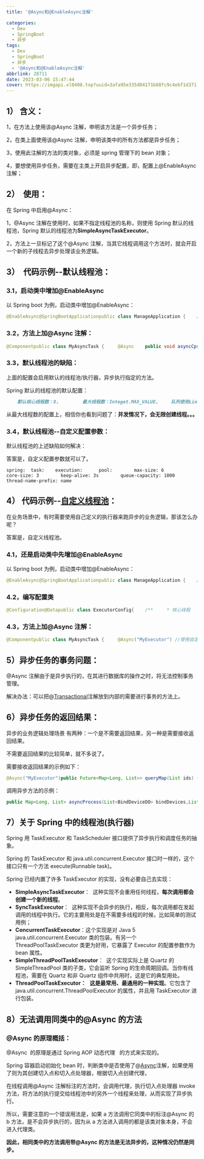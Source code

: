 ```yaml
---
title: '@Async和@EnableAsync注解'

categories:
  - Dev
  - SpringBoot
  - 异步
tags:
  - Dev
  - SpringBoot
  - 异步
  - '@Async和@EnableAsync注解'
abbrlink: 28711
date: 2023-03-06 15:47:44
cover: https://imgapi.xl0408.top?uuid=3afa95e335d04171b88fc9c4ebf1d371
---
```


## 1） 含义：

1，在方法上使用该@Async 注解，申明该方法是一个异步任务；

2，在类上面使用该@Async 注解，申明该类中的所有方法都是异步任务；

3，使用此注解的方法的类对象，必须是 spring 管理下的 bean 对象；

4，要想使用异步任务，需要在主类上开启异步配置，即，配置上@EnableAsync 注解；

## 2）  使用：

在 Spring 中启用@Async：

1，@Async 注解在使用时，如果不指定线程池的名称，则使用 Spring 默认的线程池，Spring 默认的线程池为**SimpleAsyncTaskExecutor**。

2，方法上一旦标记了这个@Async 注解，当其它线程调用这个方法时，就会开启一个新的子线程去异步处理该业务逻辑。

## 3）  代码示例--默认线程池：

### 3.1，启动类中增加@EnableAsync

以 Spring boot 为例，启动类中增加@EnableAsync：

```java
@EnableAsync@SpringBootApplicationpublic class ManageApplication {    //...}
```

### 3.2，方法上加@Async 注解：

```java
@Componentpublic class MyAsyncTask {     @Async    public void asyncCpsItemImportTask(Long platformId, String jsonList){        //...具体业务逻辑    }}
```

### 3.3，默认线程池的缺陷：

上面的配置会启用默认的线程池/执行器，异步执行指定的方法。

Spring 默认的线程池的默认配置：

```markdown
    默认核心线程数：8，        最大线程数：Integet.MAX_VALUE，    队列使用LinkedBlockingQueue，    容量是：Integet.MAX_VALUE，    空闲线程保留时间：60s，    线程池拒绝策略：AbortPolicy。
```

从最大线程数的配置上，相信你也看到问题了：**并发情况下，会无限创建线程。。。**

### 3.4，默认线程池--自定义配置参数：

默认线程池的上述缺陷如何解决：

答案是，自定义配置参数就可以了。

```delphi
spring:  task:    execution:      pool:        max-size: 6        core-size: 3        keep-alive: 3s        queue-capacity: 1000        thread-name-prefix: name
```

## 4） 代码示例--[自定义线程池](https://so.csdn.net/so/search?q=%E8%87%AA%E5%AE%9A%E4%B9%89%E7%BA%BF%E7%A8%8B%E6%B1%A0&spm=1001.2101.3001.7020)：

在业务场景中，有时需要使用自己定义的执行器来跑异步的业务逻辑，那该怎么办呢？

答案是，自定义线程池。

### 4.1，还是启动类中先增加@EnableAsync

以 Spring boot 为例，启动类中增加@EnableAsync：

```java
@EnableAsync@SpringBootApplicationpublic class ManageApplication {    //...}
```

### 4.2，编写配置类

```java
@Configuration@Datapublic class ExecutorConfig{    /**     * 核心线程     */    private int corePoolSize;    /**     * 最大线程     */    private int maxPoolSize;    /**     * 队列容量     */    private int queueCapacity;    /**     * 保持时间     */    private int keepAliveSeconds;    /**     * 名称前缀     */    private String preFix;     @Bean("MyExecutor")    public Executor myExecutor() {        ThreadPoolTaskExecutor executor = new ThreadPoolTaskExecutor();        executor.setCorePoolSize(corePoolSize);        executor.setMaxPoolSize(maxPoolSize);        executor.setQueueCapacity(queueCapacity);        executor.setKeepAliveSeconds(keepAliveSeconds);        executor.setThreadNamePrefix(preFix);        executor.setRejectedExecutionHandler( new ThreadPoolExecutor.AbortPolicy());        executor.initialize();        return executor;    }}
```

### 4.3，方法上加@Async 注解：

```java
@Componentpublic class MyAsyncTask {     @Async("MyExecutor") //使用自定义的线程池(执行器)    public void asyncCpsItemImportTask(Long platformId, String jsonList){        //...具体业务逻辑    }}
```

## 5）异步任务的事务问题：

@Async 注解由于是异步执行的，在其进行数据库的操作之时，将无法控制事务管理。

解决办法：可以把@[Transactional](https://so.csdn.net/so/search?q=Transactional&spm=1001.2101.3001.7020)注解放到内部的需要进行事务的方法上。

## 6）异步任务的返回结果：

异步的业务逻辑处理场景 有两种：一个是不需要返回结果，另一种是需要接收返回结果。

不需要返回结果的比较简单，就不多说了。

需要接收返回结果的示例如下：

```java
@Async("MyExecutor")public Future<Map<Long, List>> queryMap(List ids) {    List<> result = businessService.queryMap(ids);    ..............    Map<Long, List> resultMap = Maps.newHashMap();    ...    return new AsyncResult<>(resultMap);}
```

调用异步方法的示例：

```java
public Map<Long, List> asyncProcess(List<BindDeviceDO> bindDevices,List<BindStaffDO> bindStaffs, String dccId) {        Map<Long, List> finalMap =null;        // 返回值：        Future<Map<Long, List>> asyncResult = MyService.queryMap(ids);        try {            finalMap = asyncResult.get();        } catch (Exception e) {            ...        }        return finalMap;}
```

## 7）关于 Spring 中的线程池(执行器)

Spring 用 TaskExecutor 和 TaskScheduler 接口提供了异步执行和调度任务的抽象。

Spring 的 TaskExecutor 和 java.util.concurrent.Executor 接口时一样的，这个接口只有一个方法 execute(Runnable task)。

Spring 已经内置了许多 TaskExecutor 的实现，没有必要自己去实现：

- **SimpleAsyncTaskExecutor**：  这种实现不会重用任何线程，**每次调用都会创建一个新的线程**。
- **SyncTaskExecutor**：  这种实现不会异步的执行，相反，每次调用都在发起调用的线程中执行。它的主要用处是在不需要多线程的时候，比如简单的测试用例；
- **ConcurrentTaskExecutor**：这个实现是对 Java 5 java.util.concurrent.Executor 类的包装。有另一个 ThreadPoolTaskExecutor 类更为好用，它暴露了 Executor 的配置参数作为 bean 属性。
- **SimpleThreadPoolTaskExecutor**：  这个实现实际上是 Quartz 的 SimpleThreadPool 类的子类，它会监听 Spring 的生命周期回调。当你有线程池，需要在 Quartz 和非 Quartz 组件中共用时，这是它的典型用处。
- **ThreadPoolTaskExecutor：   这是最常用、最通用的一种实现**。它包含了 java.util.concurrent.ThreadPoolExecutor 的属性，并且用 TaskExecutor 进行包装。

## 8）**无法调用同类中的@Async 的方法**

### @Async 的原理概括：

@Async  的原理是通过 Spring AOP 动态代理   的方式来实现的。

Spring 容器启动初始化 bean 时，判断类中是否使用了@[Async](https://so.csdn.net/so/search?q=Async&spm=1001.2101.3001.7020 'Async')注解，如果使用了则为其创建切入点和切入点处理器，根据切入点创建代理，

在线程调用@Async 注解标注的方法时，会调用代理，执行切入点处理器 invoke 方法，将方法的执行提交给线程池中的另外一个线程来处理，从而实现了异步执行。

所以，需要注意的一个错误用法是，如果 a 方法调用它同类中的标注@Async 的 b 方法，是不会异步执行的，因为从 a 方法进入调用的都是该类对象本身，不会进入代理类。

**因此，相同类中的方法调用带@Async 的方法是无法异步的，这种情况仍然是同步。**